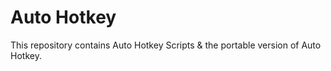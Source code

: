 # Auto Hotkey

This repository contains Auto Hotkey Scripts & the portable version of Auto Hotkey.  
